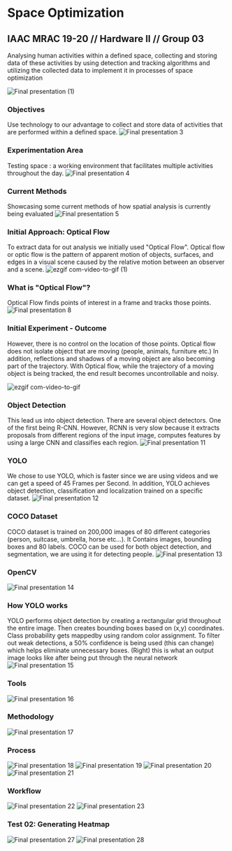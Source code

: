 # Space Optimization
## IAAC MRAC 19-20 // Hardware II // Group 03

Analysing human activities within a defined space, collecting and storing data of these activities by using detection and tracking algorithms and utilizing the collected data to implement it in processes of space optimization

![Final presentation (1)](https://user-images.githubusercontent.com/57528373/76356354-1a4e7080-6316-11ea-8ee5-429ab442cb1e.png)

### Objectives
Use technology to our advantage to collect and store data of activities that are performed within a defined space.
![Final presentation 3](https://user-images.githubusercontent.com/57528373/76356363-1de1f780-6316-11ea-8268-58a6bcfced63.png)

### Experimentation Area
Testing space : a working environment that facilitates multiple activities throughout the day.
![Final presentation 4](https://user-images.githubusercontent.com/57528373/76356366-1fabbb00-6316-11ea-863a-6f80564f9d16.png)

### Current Methods
Showcasing some current methods of how spatial analysis is currently being evaluated
![Final presentation 5](https://user-images.githubusercontent.com/57528373/76356376-220e1500-6316-11ea-9bd4-c3de69fea49c.png)

### Initial Approach: Optical Flow
To extract data for out analysis we initially used "Optical Flow". Optical flow or optic flow is the pattern of apparent motion of objects, surfaces, and edges in a visual scene caused by the relative motion between an observer and a scene.
![ezgif com-video-to-gif (1)](https://user-images.githubusercontent.com/57528373/76371636-1ed95000-633b-11ea-97b8-2642da96df52.gif)

### What is "Optical Flow"?
Optical Flow finds points of interest in a frame and tracks those points. 
![Final presentation 8](https://user-images.githubusercontent.com/57528373/76369394-b0dd5a80-6333-11ea-8c31-3a1b62f08791.png)


### Initial Experiment - Outcome
However, there is no control on the location of those points. Optical flow does not isolate object that are moving (people, animals, furniture etc.) In addition, reflections and shadows of a moving object are also becoming part of the trajectory. With Optical flow, while the trajectory of a moving object is being tracked, the end result becomes uncontrollable and noisy.

![ezgif com-video-to-gif](https://user-images.githubusercontent.com/57528373/76369788-05cda080-6335-11ea-9fca-5d861e3a56db.gif)

### Object Detection
This lead us into object detection. There are several object detectors. One of the first being R-CNN. However, RCNN is very slow because it extracts proposals from different regions of the input image, computes features by using a large CNN and classifies each region. 
![Final presentation 11](https://user-images.githubusercontent.com/57528373/76356515-5a155800-6316-11ea-91b4-e0d40b815f61.png)

### YOLO
We chose to use YOLO, which is faster since we are using videos and we can get a speed of 45 Frames per Second. In addition, YOLO achieves object detection, classification and localization trained on a specific dataset.
![Final presentation 12](https://user-images.githubusercontent.com/57528373/76356533-626d9300-6316-11ea-978c-75e42798dadd.png)

### COCO Dataset
COCO dataset is trained on 200,000 images of 80 different categories (person, suitcase, umbrella, horse etc…). It Contains images, bounding boxes and 80 labels. COCO can be used for both object detection, and segmentation, we are using it for detecting people.
![Final presentation 13](https://user-images.githubusercontent.com/57528373/76356526-5f72a280-6316-11ea-9e00-ea0d03937da2.png)

### OpenCV
![Final presentation 14](https://user-images.githubusercontent.com/57528373/76356553-6a2d3780-6316-11ea-8b81-40254eb9e98e.png)

### How YOLO works
YOLO performs object detection by creating a rectangular grid throughout the entire image. Then creates bounding boxes based on (x,y) coordinates. Class probability gets mappedby  using random color assignment. To filter out weak detections, a 50% confidence is being used (this can change) which helps eliminate unnecessary boxes. (Right) this is what an output image looks like after being put through the neural network
![Final presentation 15](https://user-images.githubusercontent.com/57528373/76356555-6bf6fb00-6316-11ea-951e-05d4a5d83503.png)

### Tools
![Final presentation 16](https://user-images.githubusercontent.com/57528373/76370296-b1c3bb80-6336-11ea-85c0-10334c48a7d4.png)

### Methodology
![Final presentation 17](https://user-images.githubusercontent.com/57528373/76370297-b25c5200-6336-11ea-9e14-af760adcf806.png)

### Process
![Final presentation 18](https://user-images.githubusercontent.com/57528373/76370299-b25c5200-6336-11ea-9109-a1a102ad1195.png)
![Final presentation 19](https://user-images.githubusercontent.com/57528373/76356564-70bbaf00-6316-11ea-9711-e3ea7508a889.png)
![Final presentation 20](https://user-images.githubusercontent.com/57528373/76356565-72857280-6316-11ea-8782-9c9ec77d53e8.png)
![Final presentation 21](https://user-images.githubusercontent.com/57528373/76356577-76b19000-6316-11ea-8572-1c2303fe50c5.png)

### Workflow
![Final presentation 22](https://user-images.githubusercontent.com/57528373/76356579-787b5380-6316-11ea-89ca-0e629f5c1978.png)
![Final presentation 23](https://user-images.githubusercontent.com/57528373/76356585-7c0eda80-6316-11ea-93f0-fb8588613cf4.png)

### Test 02: Generating Heatmap
![Final presentation 27](https://user-images.githubusercontent.com/57528373/76356600-80d38e80-6316-11ea-9e67-a61caa7c4e95.png)
![Final presentation 28](https://user-images.githubusercontent.com/57528373/76356605-8335e880-6316-11ea-9364-eb9d4b368e54.png)

